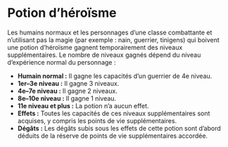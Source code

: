 # Potion d’héroïsme


Les humains normaux et les personnages d’une classe combattante et
n’utilisant pas la magie (par exemple : nain, guerrier, tinigens) qui
boivent une potion d’héroïsme gagnent temporairement des niveaux
supplémentaires. Le nombre de niveaux gagnés dépend du niveau
d’expérience normal du personnage :

  - **Humain normal :** Il gagne les capacités d’un guerrier de 4e
    niveau.
  - **1er–3e niveau :** Il gagne 3 niveaux.
  - **4e–7e niveau :** Il gagne 2 niveaux.
  - **8e–10e niveau :** Il gagne 1 niveau.
  - **11e niveau et plus :** La potion n’a aucun effet.
  - **Effets :** Toutes les capacités de ces niveaux supplémentaires
    sont acquises, y compris les points de vie supplémentaires.
  - **Dégâts :** Les dégâts subis sous les effets de cette potion sont
    d’abord déduits de la réserve de points de vie supplémentaires
    accordée.